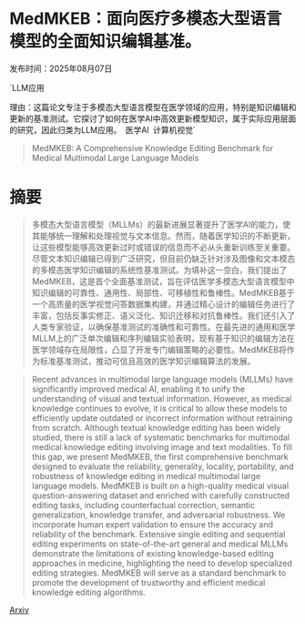 # MedMKEB：面向医疗多模态大型语言模型的全面知识编辑基准。

发布时间：2025年08月07日

`LLM应用

理由：这篇论文专注于多模态大型语言模型在医学领域的应用，特别是知识编辑和更新的基准测试。它探讨了如何在医学AI中高效更新模型知识，属于实际应用层面的研究，因此归类为LLM应用。` `医学AI` `计算机视觉`

> MedMKEB: A Comprehensive Knowledge Editing Benchmark for Medical Multimodal Large Language Models

# 摘要

> 多模态大型语言模型（MLLMs）的最新进展显著提升了医学AI的能力，使其能够统一理解和处理视觉与文本信息。然而，随着医学知识的不断更新，让这些模型能够高效更新过时或错误的信息而不必从头重新训练至关重要。尽管文本知识编辑已得到广泛研究，但目前仍缺乏针对涉及图像和文本模态的多模态医学知识编辑的系统性基准测试。为填补这一空白，我们提出了MedMKEB，这是首个全面基准测试，旨在评估医学多模态大型语言模型中知识编辑的可靠性、通用性、局部性、可移植性和鲁棒性。MedMKEB基于一个高质量的医学视觉问答数据集构建，并通过精心设计的编辑任务进行了丰富，包括反事实修正、语义泛化、知识迁移和对抗鲁棒性。我们还引入了人类专家验证，以确保基准测试的准确性和可靠性。在最先进的通用和医学MLLM上的广泛单次编辑和序列编辑实验表明，现有基于知识的编辑方法在医学领域存在局限性，凸显了开发专门编辑策略的必要性。MedMKEB将作为标准基准测试，推动可信且高效的医学知识编辑算法的发展。

> Recent advances in multimodal large language models (MLLMs) have significantly improved medical AI, enabling it to unify the understanding of visual and textual information. However, as medical knowledge continues to evolve, it is critical to allow these models to efficiently update outdated or incorrect information without retraining from scratch. Although textual knowledge editing has been widely studied, there is still a lack of systematic benchmarks for multimodal medical knowledge editing involving image and text modalities. To fill this gap, we present MedMKEB, the first comprehensive benchmark designed to evaluate the reliability, generality, locality, portability, and robustness of knowledge editing in medical multimodal large language models. MedMKEB is built on a high-quality medical visual question-answering dataset and enriched with carefully constructed editing tasks, including counterfactual correction, semantic generalization, knowledge transfer, and adversarial robustness. We incorporate human expert validation to ensure the accuracy and reliability of the benchmark. Extensive single editing and sequential editing experiments on state-of-the-art general and medical MLLMs demonstrate the limitations of existing knowledge-based editing approaches in medicine, highlighting the need to develop specialized editing strategies. MedMKEB will serve as a standard benchmark to promote the development of trustworthy and efficient medical knowledge editing algorithms.

[Arxiv](https://arxiv.org/abs/2508.05083)